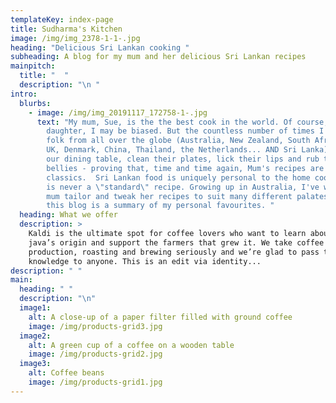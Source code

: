 ```yaml
---
templateKey: index-page
title: Sudharma's Kitchen
image: /img/img_2378-1-1-.jpg
heading: "Delicious Sri Lankan cooking "
subheading: A blog for my mum and her delicious Sri Lankan recipes
mainpitch:
  title: "  "
  description: "\n "
intro:
  blurbs:
    - image: /img/img_20191117_172758-1-.jpg
      text: "My mum, Sue, is the the best cook in the world. Of course, as her
        daughter, I may be biased. But the countless number of times I've heard
        folk from all over the globe (Australia, New Zealand, South Africa, the
        UK, Denmark, China, Thailand, the Netherlands... AND Sri Lanka) sit at
        our dining table, clean their plates, lick their lips and rub their full
        bellies - proving that, time and time again, Mum's recipes are
        classics.  Sri Lankan food is uniquely personal to the home cook: there
        is never a \"standard\" recipe. Growing up in Australia, I've watched my
        mum tailor and tweak her recipes to suit many different palates, and
        this blog is a summary of my personal favourites. "
  heading: What we offer
  description: >
    Kaldi is the ultimate spot for coffee lovers who want to learn about their
    java’s origin and support the farmers that grew it. We take coffee
    production, roasting and brewing seriously and we’re glad to pass that
    knowledge to anyone. This is an edit via identity...
description: " "
main:
  heading: " "
  description: "\n"
  image1:
    alt: A close-up of a paper filter filled with ground coffee
    image: /img/products-grid3.jpg
  image2:
    alt: A green cup of a coffee on a wooden table
    image: /img/products-grid2.jpg
  image3:
    alt: Coffee beans
    image: /img/products-grid1.jpg
---
```

